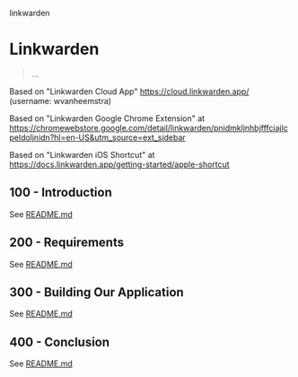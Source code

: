 linkwarden
# Linkwarden

> ...

Based on "Linkwarden Cloud App" https://cloud.linkwarden.app/ (username: wvanheemstra)

Based on "Linkwarden Google Chrome Extension" at https://chromewebstore.google.com/detail/linkwarden/pnidmkljnhbjfffciajlcpeldoljnidn?hl=en-US&utm_source=ext_sidebar

Based on "Linkwarden iOS Shortcut" at https://docs.linkwarden.app/getting-started/apple-shortcut

## 100 - Introduction

See [README.md](./100/README.md)

## 200 - Requirements

See [README.md](./200/README.md)

## 300 - Building Our Application

See [README.md](./300/README.md)

## 400 - Conclusion

See [README.md](./400/README.md)
